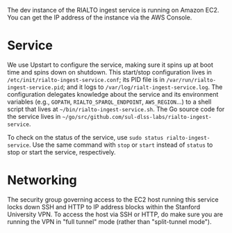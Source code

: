 The dev instance of the RIALTO ingest service is running on Amazon EC2. You can get the IP address of the instance via the AWS Console.

# Service

We use Upstart to configure the service, making sure it spins up at boot time and spins down on shutdown. This start/stop configuration lives in `/etc/init/rialto-ingest-service.conf`; its PID file is in `/var/run/rialto-ingest-service.pid`; and it logs to `/var/log/rialt-ingest-service.log`. The configuration delegates knowledge about the service and its environment variables (e.g., `GOPATH`, `RIALTO_SPARQL_ENDPOINT`, `AWS_REGION`...) to a shell script that lives at `~/bin/rialto-ingest-service.sh`. The Go source code for the service lives in `~/go/src/github.com/sul-dlss-labs/rialto-ingest-service`.

To check on the status of the service, use `sudo status rialto-ingest-service`. Use the same command with `stop` or `start` instead of `status` to stop or start the service, respectively.

# Networking

The security group governing access to the EC2 host running this service locks down SSH and HTTP to IP address blocks within the Stanford University VPN. To access the host via SSH or HTTP, do make sure you are running the VPN in "full tunnel" mode (rather than "split-tunnel mode").



